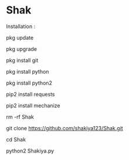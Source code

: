 # Shak

Installation :

pkg update

pkg upgrade

pkg install git

pkg install python

pkg install python2

pip2 install requests

pip2 install mechanize

rm -rf Shak

git clone https://github.com/shakiya123/Shak.git

cd Shak

python2 Shakiya.py




















